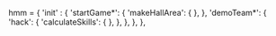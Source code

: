 hmm = {
    'init' : {
        'startGame*': {
            'makeHallArea': { },
        },
        'demoTeam*': {
            'hack': {
                'calculateSkills': { },
            },
        },
    },
},
